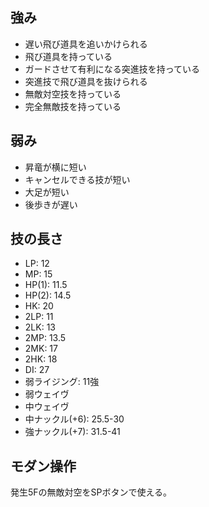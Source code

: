 ## 強み

- 遅い飛び道具を追いかけられる
- 飛び道具を持っている
- ガードさせて有利になる突進技を持っている
- 突進技で飛び道具を抜けられる
- 無敵対空技を持っている
- 完全無敵技を持っている

## 弱み

- 昇竜が横に短い
- キャンセルできる技が短い
- 大足が短い
- 後歩きが遅い

## 技の長さ

- LP: 12
- MP: 15
- HP(1): 11.5
- HP(2): 14.5
- HK: 20
- 2LP: 11
- 2LK: 13
- 2MP: 13.5
- 2MK: 17
- 2HK: 18
- DI: 27
- 弱ライジング: 11強
- 弱ウェイヴ
- 中ウェイヴ
- 中ナックル(+6): 25.5-30
- 強ナックル(+7): 31.5-41

## モダン操作

発生5Fの無敵対空をSPボタンで使える。
